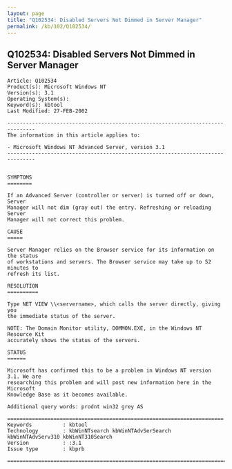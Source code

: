 ```yaml
---
layout: page
title: "Q102534: Disabled Servers Not Dimmed in Server Manager"
permalink: /kb/102/Q102534/
---
```


## Q102534: Disabled Servers Not Dimmed in Server Manager

	Article: Q102534
	Product(s): Microsoft Windows NT
	Version(s): 3.1
	Operating System(s): 
	Keyword(s): kbtool
	Last Modified: 27-FEB-2002
	
	-------------------------------------------------------------------------------
	The information in this article applies to:
	
	- Microsoft Windows NT Advanced Server, version 3.1 
	-------------------------------------------------------------------------------
	
	
	SYMPTOMS
	========
	
	If an Advanced Server (controller or server) is turned off or down, Server
	Manager will not dim (gray out) the entry. Refreshing or reloading Server
	Manager will not correct this problem.
	
	CAUSE
	=====
	
	Server Manager relies on the Browser service for its information on the status
	of workstations and servers. The Browser service may take up to 52 minutes to
	refresh its list.
	
	RESOLUTION
	==========
	
	Type NET VIEW \\<servername>, which calls the server directly, giving you
	the immediate status of the server.
	
	NOTE: The Domain Monitor utility, DOMMON.EXE, in the Windows NT Resource Kit
	accurately shows the status of the servers.
	
	STATUS
	======
	
	Microsoft has confirmed this to be a problem in Windows NT version 3.1. We are
	researching this problem and will post new information here in the Microsoft
	Knowledge Base as it becomes available.
	
	Additional query words: prodnt win32 grey AS
	
	======================================================================
	Keywords          : kbtool 
	Technology        : kbWinNTsearch kbWinNTAdvSerSearch kbWinNTAdvServ310 kbWinNT310Search
	Version           : :3.1
	Issue type        : kbprb
	
	=============================================================================
	
